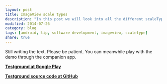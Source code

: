 ```yaml
---
layout: post
title: ImageView scale types
description: "In this post we will look into all the different scaleTypes available for the ImageView class and what they actually do."
modified: 2014-07-26
category: blog
tags: [android, tip, software development, imageview, scaletype]
share: true
---
```


Still writing the text. Please be patient. You can meanwhile play with the demo through the companion app.

[**Testground at Google Play**](https://play.google.com/store/apps/details?id=com.luboganev.testground)

[**Testground source code at GitHub**](https://github.com/luboganev/testground)